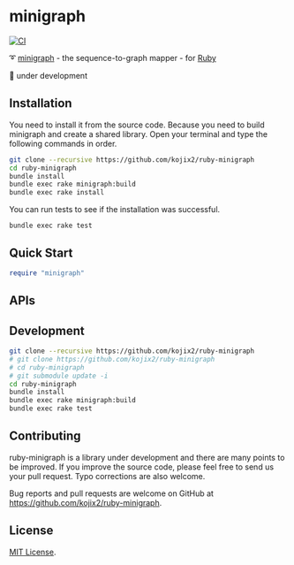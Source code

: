 # minigraph

[![CI](https://github.com/kojix2/ruby-minigraph/workflows/CI/badge.svg)](https://github.com/kojix2/ruby-minigraph/actions)

:curly_loop: [minigraph](https://github.com/lh3/minigraph) - the sequence-to-graph mapper - for [Ruby](https://github.com/ruby/ruby)

:construction: under development

## Installation

You need to install it from the source code. Because you need to build minigraph and create a shared library. Open your terminal and type the following commands in order. 

```sh
git clone --recursive https://github.com/kojix2/ruby-minigraph
cd ruby-minigraph
bundle install
bundle exec rake minigraph:build
bundle exec rake install
```

You can run tests to see if the installation was successful. 

```
bundle exec rake test
```

## Quick Start

```ruby
require "minigraph"
```

## APIs

## Development

```sh
git clone --recursive https://github.com/kojix2/ruby-minigraph
# git clone https://github.com/kojix2/ruby-minigraph
# cd ruby-minigraph
# git submodule update -i
cd ruby-minigraph
bundle install
bundle exec rake minigraph:build
bundle exec rake test
```

## Contributing

ruby-minigraph is a library under development and there are many points to be improved. 
If you improve the source code, please feel free to send us your pull request. 
Typo corrections are also welcome. 

Bug reports and pull requests are welcome on GitHub at https://github.com/kojix2/ruby-minigraph.

## License

[MIT License](https://opensource.org/licenses/MIT).
